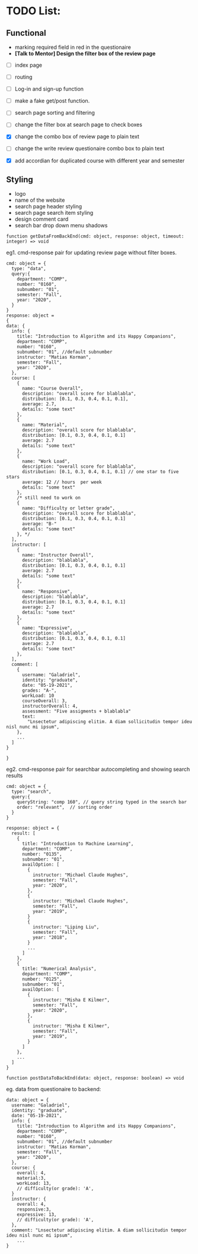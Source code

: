 
# TODO List:

## Functional

* marking required field in red in the questionaire 
* **[Talk to Mentor] Design the filter box of the review page**

-[ ] index page
-[ ] routing
-[ ] Log-in and sign-up function

-[ ] make a fake get/post function.
-[ ] search page sorting and filtering
-[ ] change the filter box at search page to check boxes

-[x] change the combo box of review page to plain text
-[ ] change the write review questionaire combo box to plain text
-[x] add accordian for duplicated course with different year and semester


## Styling 

* logo
* name of the website
* search page header styling
* search page search item styling
* design comment card
* search bar drop down menu shadows 




```
function getDataFromBackEnd(cmd: object, response: object, timeout: integer) => void
```

eg1. cmd-response pair for updating review page without filter boxes.
```
cmd: object = {
  type: "data",
  query:{ 
    department: "COMP",
    number: "0160",
    subnumber: "01",
    semester: "Fall",
    year: "2020",
  }
}
response: object = 
{
data: {
  info: {
    title: "Introduction to Algorithm and its Happy Companions",
    department: "COMP",
    number: "0160",
    subnumber: "01", //default subnumber
    instructor: "Matias Korman",
    semester: "Fall",
    year: "2020",
  },
  course: [
    {
      name: "Course Overall",
      description: "overall score for blablabla",
      distribution: [0.1, 0.3, 0.4, 0.1, 0.1],
      average: 2.7,
      details: "some text"
    },
    {
      name: "Material",
      description: "overall score for blablabla",
      distribution: [0.1, 0.3, 0.4, 0.1, 0.1]
      average: 2.7
      details: "some text"
    },
    {
      name: "Work Load",
      description: "overall score for blablabla",
      distribution: [0.1, 0.3, 0.4, 0.1, 0.1] // one star to five stars
      average: 12 // hours  per week
      details: "some text"
    },
    /* still need to work on
    {
      name: "Difficulty or letter grade",
      description: "overall score for blablabla",
      distribution: [0.1, 0.3, 0.4, 0.1, 0.1]
      average: "B-" 
      details: "some text"
    }, */
  ],
  instructor: [
    {
      name: "Instructor Overall",
      description: "blablabla",
      distribution: [0.1, 0.3, 0.4, 0.1, 0.1]
      average: 2.7
      details: "some text"
    },
    {
      name: "Responsive",
      description: "blablabla",
      distribution: [0.1, 0.3, 0.4, 0.1, 0.1]
      average: 2.7
      details: "some text"
    },
    {
      name: "Expressive",
      description: "blablabla",
      distribution: [0.1, 0.3, 0.4, 0.1, 0.1]
      average: 2.7
      details: "some text"
    },
  ],
  comment: [
    {
      username: "Galadriel",
      identity: "graduate",
      date: "05-19-2021",
      grades: "A-",
      workLoad: 10
      courseOverall: 3,
      instructorOverall: 4,
      assessment: "Five assigments + blablabla"
      text:
        "Lnsectetur adipiscing elitim. A diam sollicitudin tempor ideu nisl nunc mi ipsum",
    },
    ...
  ]
}

}
```
eg2. cmd-response pair for searchbar autocompleting and showing search results

```
cmd: object = {
  type: "search",
  query:{ 
    queryString: "comp 160", // query string typed in the search bar
    order: "relevant",  // sorting order
  }
}

response: object = {
  result: [
    {
      title: "Introduction to Machine Learning",
      department: "COMP",
      number: "0135",
      subnumber: "01",
      availOption: [
        {
          instructor: "Michael Claude Hughes",
          semester: "Fall",
          year: "2020",
        },
        {
          instructor: "Michael Claude Hughes",
          semester: "Fall",
          year: "2019",
        }
        {
          instructor: "Liping Liu",
          semester: "Fall",
          year: "2018",
        }
        ...
      ]
    },
    {
      title: "Numerical Analysis",
      department: "COMP",
      number: "0125",
      subnumber: "01",
      availOption: [
        {
          instructor: "Misha E Kilmer",
          semester: "Fall",
          year: "2020",
        },
        {
          instructor: "Misha E Kilmer",
          semester: "Fall",
          year: "2019",
        }
      ]
    },
    ...
  ]
}
```

```
function postDataToBackEnd(data: object, response: boolean) => void
```
eg. data from questionaire to backend:
```
data: object = {
  username: "Galadriel",
  identity: "graduate",
  date: "05-19-2021",
  info: {
    title: "Introduction to Algorithm and its Happy Companions",
    department: "COMP",
    number: "0160",
    subnumber: "01", //default subnumber
    instructor: "Matias Korman",
    semester: "Fall",
    year: "2020",
  },
  course: {
    overall: 4,
    material:3,
    workLoad: 13,
    // difficulty(or grade): 'A',
  }
  instructor: {
    overall: 4,
    responsive:3,
    expressive: 13,
    // difficulty(or grade): 'A',
  },
  comment: "Lnsectetur adipiscing elitim. A diam sollicitudin tempor ideu nisl nunc mi ipsum",
    ...
}
```





<!-- 

This project was bootstrapped with [Create React App](https://github.com/facebook/create-react-app).

## Available Scripts

In the project directory, you can run:

### `yarn start`

Runs the app in the development mode.<br />
Open [http://localhost:3000](http://localhost:3000) to view it in the browser.

The page will reload if you make edits.<br />
You will also see any lint errors in the console.

### `yarn test`

Launches the test runner in the interactive watch mode.<br />
See the section about [running tests](https://facebook.github.io/create-react-app/docs/running-tests) for more information.

### `yarn build`

Builds the app for production to the `build` folder.<br />
It correctly bundles React in production mode and optimizes the build for the best performance.

The build is minified and the filenames include the hashes.<br />
Your app is ready to be deployed!

See the section about [deployment](https://facebook.github.io/create-react-app/docs/deployment) for more information.

### `yarn eject`

**Note: this is a one-way operation. Once you `eject`, you can’t go back!**

If you aren’t satisfied with the build tool and configuration choices, you can `eject` at any time. This command will remove the single build dependency from your project.

Instead, it will copy all the configuration files and the transitive dependencies (webpack, Babel, ESLint, etc) right into your project so you have full control over them. All of the commands except `eject` will still work, but they will point to the copied scripts so you can tweak them. At this point you’re on your own.

You don’t have to ever use `eject`. The curated feature set is suitable for small and middle deployments, and you shouldn’t feel obligated to use this feature. However we understand that this tool wouldn’t be useful if you couldn’t customize it when you are ready for it.

## Learn More

You can learn more in the [Create React App documentation](https://facebook.github.io/create-react-app/docs/getting-started).

To learn React, check out the [React documentation](https://reactjs.org/).

### Code Splitting

This section has moved here: https://facebook.github.io/create-react-app/docs/code-splitting

### Analyzing the Bundle Size

This section has moved here: https://facebook.github.io/create-react-app/docs/analyzing-the-bundle-size

### Making a Progressive Web App

This section has moved here: https://facebook.github.io/create-react-app/docs/making-a-progressive-web-app

### Advanced Configuration

This section has moved here: https://facebook.github.io/create-react-app/docs/advanced-configuration

### Deployment

This section has moved here: https://facebook.github.io/create-react-app/docs/deployment

### `yarn build` fails to minify

This section has moved here: https://facebook.github.io/create-react-app/docs/troubleshooting#npm-run-build-fails-to-minify -->
